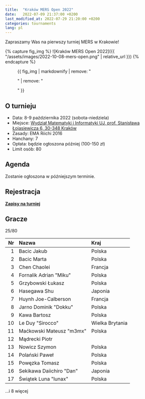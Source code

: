 ```yaml
---
title:  "Kraków MERS Open 2022"
date:   2022-07-09 21:37:00 +0200
last_modified_at: 2022-07-29 21:20:00 +0200
categories: tournaments
lang: pl
---
```


Zapraszamy Was na pierwszy turniej MERS w Krakowie!

{% capture fig_img %}
![Kraków MERS Open 2022]({{ "/assets/images/2022-10-08-mers-open.png" | relative_url }})
{% endcapture %}

<figure>
  {{ fig_img | markdownify | remove: "<p>" | remove: "</p>" }}
</figure>

## O turnieju

* Data: 8-9 października 2022 (sobota-niedziela)
* Miejsce: [Wydział Matematyki i Informatyki UJ, prof. Stanisława Łojasiewicza 6, 30-348 Kraków](https://goo.gl/maps/izBiryMK8gM9GpQd6)
* Zasady: EMA Riichi 2016
* Hanchany: 7
* Opłata: będzie ogłoszona później (100-150 zł)
* Limit osób: 80

## Agenda

Zostanie ogłoszona w późniejszym terminie.

## Rejestracja

**[Zapisy na turniej](https://forms.gle/n25tH2yqy7i7nW7DA)**

## Gracze

<div class="progress" style="margin-bottom: 0.5em">
	<div
		class="progress-bar progress-bar-striped"
		role="progressbar"
		style="width: calc(100%*25/80);"
		aria-valuenow="25"
		aria-valuemin="0"
		aria-valuemax="80">
		25/80
	</div>
</div>

<center id="biggus-tablus" markdown="block">

| Nr | Nazwa                    | Kraj            |
|---:|:-------------------------|:----------------|
|  1 | Bacic Jakub              | Polska          |
|  2 | Bacic Marta              | Polska          |
|  3 | Chen Chaolei             | Francja         |
|  4 | Fornalik Adrian "Miku"   | Polska          |
|  5 | Grzybowski Łukasz        | Polska          |
|  6 | Hasegawa Shu             | Japonia         |
|  7 | Huynh Joe-Calberson      | Francja         |
|  8 | Jarno Dominik "Dokku"    | Polska          |
|  9 | Kawa Bartosz             | Polska          |
| 10 | Le Duy "Sirocco"         | Wielka Brytania |
| 11 | Maćkowski Mateusz "m3mx" | Polska          |
| 12 | Mądrecki Piotr           |                 |
| 13 | Nowicz Szymon            | Polska          |
| 14 | Polański Paweł           | Polska          |
| 15 | Powęzka Tomasz           | Polska          |
| 16 | Sekikawa Daiichiro "Dan" | Japonia         |
| 17 | Świątek Luna "lunax"     | Polska          |

</center>

...i 8 więcej
